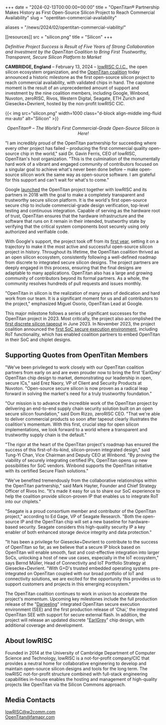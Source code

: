 +++
date = "2024-02-13T00:00:00+00:00"
title = "OpenTitan® Partnership Makes History as First Open-Source Silicon Project to Reach Commercial Availability"
slug = "opentitan-commercial-availability"

aliases = "/news/2024/02/opentitan-commercial-viability/"

[[resources]]
src = "silicon.png"
title = "Silicon"
+++

*Definitive Project Success is Result of Five Years of Strong Collaboration and Investment by the OpenTitan Coalition to Bring First Trustworthy, Transparent, Secure Silicon Platform to Market*

**CAMBRIDGE, England** – February 13, 2024 – [lowRISC C.I.C.](https://lowrisc.org/), the open silicon ecosystem organization, and the [OpenTitan coalition](https://opentitan.org/) today announced a historic milestone as the first open-source silicon project to reach commercial availability, with validated chips in hand.
The capstone moment is the result of an unprecedented amount of support and investment by the nine coalition members, including Google, Winbond, Nuvoton, zeroRISC, Rivos, Western Digital, Seagate, ETH Zurich and Giesecke+Devrient, hosted by the non-profit lowRISC CIC.

{{< img src="silicon.png" width=1000 class="d-block align-middle img-fluid mx-auto" alt="Silicon" >}}

*<p style="text-align: center;">OpenTitan® – The World's First Commercial-Grade Open-Source Silicon is Here!</p>*

"I am incredibly proud of the OpenTitan partnership for succeeding where every other project has failed – producing the first commercial quality open-source chip in the world," said Dr. Gavin Ferris, CEO of lowRISC, OpenTitan's host organization.
"This is the culmination of the monumentally hard work of a vibrant and engaged community of contributors focused on a singular goal to achieve what's never been done before – make open-source silicon work the same way as open-source software.
I am grateful for this support and can't wait for what's to come."

Google [launched](https://opensource.googleblog.com/2019/11/opentitan-open-sourcing-transparent.html) the OpenTitan project together with lowRISC and its partners in 2018 with the goal to make a completely transparent and trustworthy secure silicon platform.
It is the world's first open-source secure chip to include commercial-grade design verification, top-level testing and continuous integration.
Capable of serving as the hardware root of trust, OpenTitan ensures that the hardware infrastructure and the software that runs on it remain in their intended, trustworthy state by verifying that the critical system components boot securely using only authorized and verifiable code.

With Google's support, the project took off from its [first year](https://opensource.googleblog.com/2020/12/opentitan-at-one-year-open-source.html), setting it on a trajectory to make it the most active and successful open-source silicon project in history.
Throughout its lifetime, the OpenTitan coalition thrived as an open silicon ecosystem, consistently following a well-defined roadmap from discrete to integrated secure silicon designs.
The project partners are deeply engaged in this process, ensuring that the final designs are adaptable to many applications.
OpenTitan also has a large and growing community of contributors beyond its formal partners.
As a whole, the community resolves hundreds of pull requests and issues monthly.

"OpenTitan in silicon is the realization of many years of dedication and hard work from our team.
It is a significant moment for us and all contributors to the project," emphasized Miguel Osorio, OpenTitan Lead at Google.

This major milestone follows a series of significant successes for the OpenTitan project in 2023.
Most critically, the project also accomplished the [first discrete silicon tapeout](https://lowrisc.org/blog/2023/06/opentitans-rtl-freeze-leveraging-transparency-to-create-trustworthy-computing/) in June 2023.
In November 2023, the project coalition announced the [first SoC secure execution environment](https://lowrisc.org/news/2023/11/first-opentitan-integrated-design/), including RoT functionality, which has enabled coalition partners to embed OpenTitan in their SoC and chiplet designs.

## Supporting Quotes from OpenTitan Members

"We've been privileged to work closely with our OpenTitan coalition partners from early on and are even prouder now to bring the first 'EarlGrey' OpenTitan chip design to market, demonstrating our leadership in open, secure ICs," said Erez Naory, VP of Client and Security Products at Nuvoton.
"Open-source secure silicon is now proven as a radical leap forward in solving the market's need for a truly trustworthy foundation."

"Our mission is to advance the incredible work of the OpenTitan project by delivering an end-to-end supply chain security solution built on an open secure silicon foundation," said Dom Rizzo, zeroRISC CEO.
"That we're able to deliver commercial products so soon after tapeout clearly illustrates the coalition's momentum.
With this first, crucial step for open silicon implementations, we look forward to a world where a transparent and trustworthy supply chain is the default."

"The rigor at the heart of the OpenTitan project's roadmap has ensured the success of this first-of-its-kind, silicon-proven integrated design," said Tung-Yi Chan, Vice Chairman and Deputy CEO at Winbond.
"By proving the viability of securely integrating certified IPs, OpenTitan opens up new possibilities for SoC vendors.
Winbond supports the OpenTitan initiative with its certified Secure Flash solutions."

"We've benefited tremendously from the collaborative relationships within the OpenTitan partnership," said Mark Hayter, Founder and Chief Strategy Officer of Rivos Inc.
"It's made it easy for us to share our SoC experience to help the coalition provide silicon-proven IP that enables us to integrate RoT into our chiplets." 

"Seagate is a proud consortium member and contributor of the OpenTitan project," according to Ed Gage, VP of Seagate Research.
"Both the open-source IP and the OpenTitan chip will set a new baseline for hardware-based security.
Seagate considers this high-quality security IP a key enabler of both enhanced storage device integrity and data protection."

"It has been a privilege for Giesecke+Devrient to contribute to the success of OpenTitan so far, as we believe that a secure IP block based on OpenTitan will enable smooth, fast and cost-effective integration into larger SoCs, unlocking a host of new use cases, especially in the IoT ecosystem," says Bernd Müller, Head of Connectivity and IoT Portfolio Strategy at Giesecke+Devrient.
"With G+D's trusted embedded operating systems pre-integrated on OpenTitan coupled with our broad portfolio of IoT and connectivity solutions, we are excited for the opportunity this provides us to support customers and projects in this emerging ecosystem."

The OpenTitan coalition continues to work in unison to accelerate the project's momentum.
Upcoming key milestones include the full production release of the "[Darjeeling](https://github.com/lowRISC/opentitan/tree/integrated_dev)" integrated OpenTitan secure execution environment (SEE) and the first production release of 'Chai,' the integrated OpenTitan SEE with support for secure external flash.
In addition, the project will release an updated discrete "[EarlGrey](https://opentitan.org/book/hw/top_earlgrey/)" chip design, with additional coverage and development.

## About lowRISC 

Founded in 2014 at the University of Cambridge Department of Computer Science and Technology, lowRISC is a not-for-profit company/CIC that provides a neutral home for collaborative engineering to develop and maintain open-source silicon designs and tools for the long term.
The lowRISC not-for-profit structure combined with full-stack engineering capabilities in-house enables the hosting and management of high-quality projects like OpenTitan via the Silicon Commons approach.

## Media Contacts

[lowRISC@w2comm.com](mailto:lowRISC@w2comm.com)<br>
[OpenTitan@famapr.com](mailto:OpenTitan@famapr.com)
